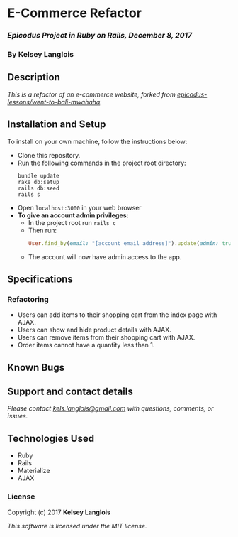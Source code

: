 # E-Commerce Refactor

### _Epicodus Project in Ruby on Rails, December 8, 2017_

### By Kelsey Langlois

## Description

_This is a refactor of an e-commerce website, forked from [epicodus-lessons/went-to-bali-mwahaha](https://github.com/epicodus-lessons/went-to-bali-mwahaha)._

## Installation and Setup

To install on your own machine, follow the instructions below:

* Clone this repository.
* Run the following commands in the project root directory:
  ```
  bundle update
  rake db:setup
  rails db:seed
  rails s
  ```
* Open ```localhost:3000``` in your web browser
* **To give an account admin privileges:**
  * In the project root run ```rails c```
  * Then run:
    ```ruby
    User.find_by(email: "[account email address]").update(admin: true)
    ```
  * The account will now have admin access to the app.

## Specifications

### Refactoring

* Users can add items to their shopping cart from the index page with AJAX.
* Users can show and hide product details with AJAX.
* Users can remove items from their shopping cart with AJAX.
* Order items cannot have a quantity less than 1.

## Known Bugs

## Support and contact details

_Please contact [kels.langlois@gmail.com](mailto:kels.langlois@gmail.com) with questions, comments, or issues._

## Technologies Used

* Ruby
* Rails
* Materialize
* AJAX

### License

Copyright (c) 2017 **Kelsey Langlois**

*This software is licensed under the MIT license.*
